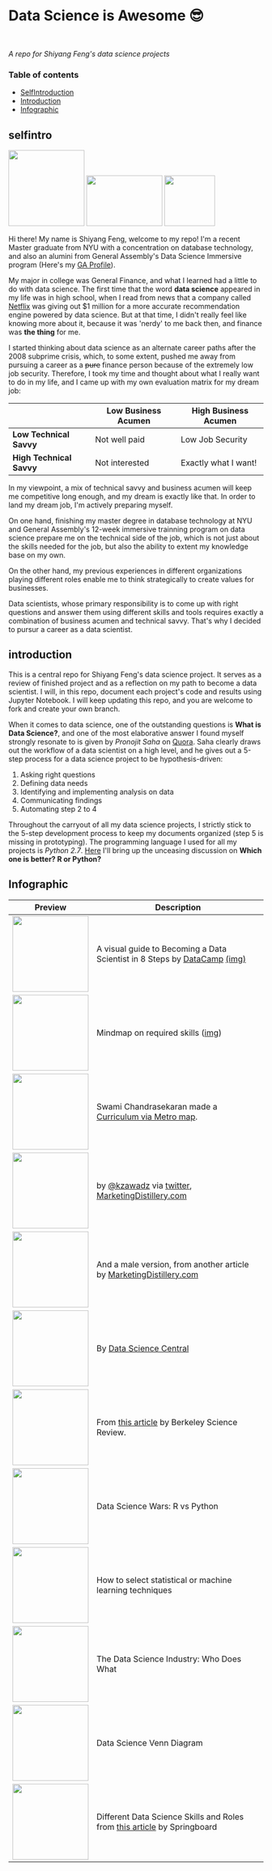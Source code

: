 # Data Science is Awesome 😎 
<br>

*A repo for Shiyang Feng's data science projects*

### Table of contents

* [SelfIntroduction](#selfintro)
* [Introduction](#introduction)
* [Infographic](#infographic)
    
## selfintro

<img src="https://media.licdn.com/mpr/mpr/shrinknp_400_400/AAEAAQAAAAAAAAvyAAAAJDg4Nzc4NjBkLWU1M2QtNGYyOS05NmQ5LTAwYTFiMzM5M2NmNg.jpg" width="150" /> [<img src="https://brand.linkedin.com/etc/designs/linkedin/katy/global/clientlibs/img/default-share.png" width="150" height = "100" />](https://www.linkedin.com/in/shiyangfeng/) [<img src="http://www.logoeps.com/wp-content/uploads/2011/05/twitter_-logo.gif" width="100" height="100" />](https://twitter.com/ShiyangFeng)

Hi there! My name is Shiyang Feng, welcome to my repo! I'm a recent Master graduate from NYU with a concentration on database technology, and also an alumini from General Assembly's Data Science Immersive program (Here's my [GA Profile](https://profiles.generalassemb.ly/shiyangfeng)). 

My major in college was General Finance, and what I learned had a little to do with data science. The first time that the word **data science** appeared in my life was in high school, when I read from news that a company called [Netflix](http://www.netflixprize.com) was giving out $1 million for a more accurate recommendation engine powered by data science. But at that time, I didn't really feel like knowing more about it, because it was 'nerdy' to me back then, and finance was **the thing** for me. 

I started thinking about data science as an alternate career paths after the 2008 subprime crisis, which, to some extent, pushed me away from pursuing a career as a ~~pure~~ finance person because of the extremely low job security. Therefore, I took my time and thought about what I really want to do in my life, and I came up with my own evaluation matrix for my dream job:

| | Low Business Acumen | High Business Acumen
|---|---|---|
| **Low Technical Savvy** | Not well paid | Low Job Security |
| **High Technical Savvy** | Not interested | Exactly what I want! |

In my viewpoint, a mix of technical savvy and business acumen will keep me competitive long enough, and my dream is exactly like that. In order to land my dream job, I'm actively preparing myself. 

On one hand, finishing my master degree in database technology at NYU and General Assembly's 12-week immersive trainning program on data science prepare me on the technical side of the job, which is not just about the skills needed for the job, but also the ability to extent my knowledge base on my own. 

On the other hand, my previous experiences in different organizations playing different roles enable me to think strategically to create values for businesses.

Data scientists, whose primary responsibility is to come up with right questions and answer them using different skills and tools requires exactly a combination of business acumen and technical savvy. That's why I decided to pursur a career as a data scientist.

## introduction

This is a central repo for Shiyang Feng's data science project. It serves as a review of finished project and as a reflection on my path to become a data scientist. I will, in this repo, document each project's code and results using Jupyter Notebook. I will keep updating this repo, and you are welcome to fork and create your own branch.

When it comes to data science, one of the outstanding questions is **What is Data Science?**, and one of the most elaborative answer I found myself strongly resonate to is given by *Pronojit Saha* on [Quora](https://hail-data.quora.com/What-is-Data-Science). Saha clearly draws out the workflow of a data scientist on a high level, and he gives out a 5-step process for a data science project to be hypothesis-driven:

1. Asking right questions
2. Defining data needs
3. Identifying and implementing analysis on data
4. Communicating findings
5. Automating step 2 to 4

Throughout the carryout of all my data science projects, I strictly stick to the 5-step development process to keep my documents organized (step 5 is missing in prototyping). The programming language I used for all my projects is *Python 2.7*. [Here](http://www.kdnuggets.com/2015/05/r-vs-python-data-science.html) I'll bring up the unceasing discussion on **Which one is better? R or Python?**

## Infographic

Preview | Description
------------ | -------------
[<img src="https://cloud.githubusercontent.com/assets/182906/19517857/604f88d8-960c-11e6-97d6-16c9738cb824.png" width="150" />](https://s3.amazonaws.com/assets.datacamp.com/blog_assets/DataScienceEightSteps_Full.png) | A visual guide to Becoming a Data Scientist in 8 Steps by [DataCamp](https://www.datacamp.com) [(img)](https://s3.amazonaws.com/assets.datacamp.com/blog_assets/DataScienceEightSteps_Full.png)
[<img src="http://i.imgur.com/W2t2Roz.png" width="150" />](http://i.imgur.com/FxsL3b8.png) | Mindmap on required skills ([img](http://i.imgur.com/FxsL3b8.png))
[<img src="http://i.imgur.com/rb9ruaa.png" width="150" />](http://nirvacana.com/thoughts/wp-content/uploads/2013/07/RoadToDataScientist1.png) | Swami Chandrasekaran made a [Curriculum via Metro map](http://nirvacana.com/thoughts/becoming-a-data-scientist/).
[<img src="http://i.imgur.com/XBgKF2l.png" width="150" />](http://i.imgur.com/4ZBBvb0.png) | by [@kzawadz](https://twitter.com/kzawadz) via [twitter](https://twitter.com/MktngDistillery/status/538671811991715840), [MarketingDistillery.com](http://www.marketingdistillery.com/2014/11/29/is-data-science-a-buzzword-modern-data-scientist-defined/)
[<img src="http://i.imgur.com/bM7g2co.png" width="150" />](http://i.imgur.com/4e705Q4.png) | And a male version, from another article by [MarketingDistillery.com](http://www.marketingdistillery.com/2014/08/30/data-science-skill-set-explained/)
[<img src="http://i.imgur.com/l9ZGtal.jpg" width="150" />](http://i.imgur.com/xLY3XZn.jpg) | By [Data Science Central](http://www.datasciencecentral.com/)
[<img src="http://i.imgur.com/b9xYdZB.jpg" width="150" />](http://i.imgur.com/aoz1BJy.jpg) | From [this article](http://berkeleysciencereview.com/how-to-become-a-data-scientist-before-you-graduate/) by Berkeley Science Review.
[<img src="http://i.imgur.com/TWkB4X6.png" width="150" />](http://i.imgur.com/0TydZ4M.png) | Data Science Wars: R vs Python
[<img src="http://i.imgur.com/gtTlW5I.png" width="150" />](http://i.imgur.com/HnRwlce.png) | How to select statistical or machine learning techniques
[<img src="http://i.imgur.com/3JSyUq1.png" width="150" />](http://i.imgur.com/uEqMwZa.png) | The Data Science Industry: Who Does What
[<img src="http://i.imgur.com/DQqFwwy.png" width="150" />](http://i.imgur.com/RsHqY84.png) | Data Science Venn Diagram
[<img src="https://www.springboard.com/blog/wp-content/uploads/2016/03/20160324_springboard_vennDiagram.png" width="150" height="150" />](https://www.springboard.com/blog/wp-content/uploads/2016/03/20160324_springboard_vennDiagram.png) | Different Data Science Skills and Roles from [this article](https://www.springboard.com/blog/data-science-career-paths-different-roles-industry/) by Springboard
